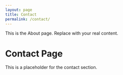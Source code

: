 ```yaml
---
layout: page
title: Contact
permalink: /contact/
---
```


This is the About page. Replace with your real content.


# Contact Page

This is a placeholder for the contact section.
